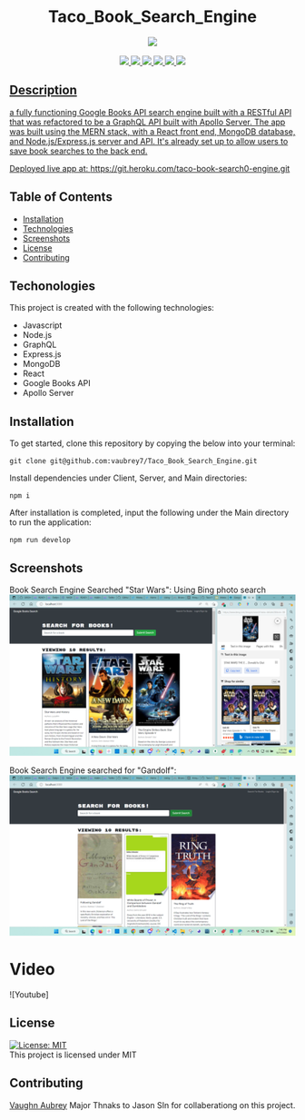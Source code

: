 
<h1 align="center"> Taco_Book_Search_Engine</h1>

<p align="center">
    <a href="https://github.com/vaubrey7"><img src="https://img.shields.io/github/followers/jasonsin88?style=social" target="_blank" /></a>
    <a href="https://twitter.com/interact_co">
      
</p>

<p align="center">
    <img src="https://img.shields.io/badge/GraphQL-red" />
    <img src="https://img.shields.io/badge/Javascript-green" />
    <img src="https://img.shields.io/badge/Node.js-violet" />
    <img src="https://img.shields.io/badge/MongoDB-orange"  />
    <img src="https://img.shields.io/badge/Express.js-yellow"  />
    <img src="https://img.shields.io/badge/React-deepskyblue"  />
</p>

## Description

a fully functioning Google Books API search engine built with a RESTful API that was refactored to be a GraphQL API built with Apollo Server. The app was built using the MERN stack, with a React front end, MongoDB database, and Node.js/Express.js server and API. It's already set up to allow users to save book searches to the back end.

Deployed live app at: https://git.heroku.com/taco-book-search0-engine.git

## Table of Contents
- [Installation](#installation)
- [Technologies](#technologies)
- [Screenshots](#screenshots)
- [License](#license)
- [Contributing](#contributing)

## Techonologies

This project is created with the following technologies:
- Javascript
- Node.js
- GraphQL
- Express.js
- MongoDB
- React
- Google Books API
- Apollo Server

## Installation
To get started, clone this repository by copying the below into your terminal:
<br>
```
git clone git@github.com:vaubrey7/Taco_Book_Search_Engine.git
```

Install dependencies under Client, Server, and Main directories:
```
npm i
```

After installation is completed, input the following under the Main directory to run the application:
```
npm run develop
```

## Screenshots
Book Search Engine Searched "Star Wars": Using Bing photo search 
![BookSearchEngine](./Assets/2022-12-11%20(7).png)

Book Search Engine searched for "Gandolf":
![Gandolf](./Assets/2022-12-11%20(8).png)

# Video 
![Youtube] <a link = "https://youtu.be/MG9d9O18Uqs" >

## License
[![License: MIT](https://img.shields.io/badge/License-MIT-red.svg)](https://opensource.org/licenses/MIT) <br/>
This project is licensed under MIT

## Contributing
 [Vaughn Aubrey](https://github.com/vaubrey7)
 Major Thnaks to Jason SIn for collaberationg on this project.
